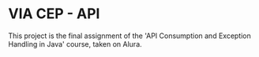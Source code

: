 # VIA CEP - API

This project is the final assignment of the 'API Consumption and Exception Handling in Java' course, taken on Alura.
